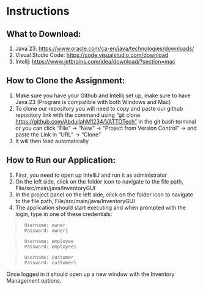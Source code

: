 # Instructions

## What to Download:

1) Java 23: https://www.oracle.com/ca-en/java/technologies/downloads/
2) Visual Studio Code: https://code.visualstudio.com/download
3) Intellj: https://www.jetbrains.com/idea/download/?section=mac

## How to Clone the Assignment:

1) Make sure you have your Github and Intellij set up, make sure to have Java 23 (Program is compatible with both Windows and Mac)
2) To clone our repository you will need to copy and paste our github repository link with the command using “git clone https://github.com/AbdullahM1234/VATTOTech” in the git bash terminal or you can click “File” -> “New” -> “Project from Version Control” -> and paste the Link in “URL” -> “Clone”
3) It will then load automatically

## How to Run our Application:

1) First, you need to open up IntelliJ and run it as administrator
2) On the left side, click on the folder icon to navigate to the file path, File/src/main/java/InventoryGUI
3) In the project panel on the left side, click on the folder icon to navigate to the file path, File/src/main/java/InventoryGUI 
4) The application should start executing and when prompted with the login, type in one of these credentials: 
>      Username: owner
>      Password: owner1

>      Username: employee
>      Password: employee1

>      Username: customer
>      Password: customer1
Once logged in it should open up a new window with the Inventory Management options. 
